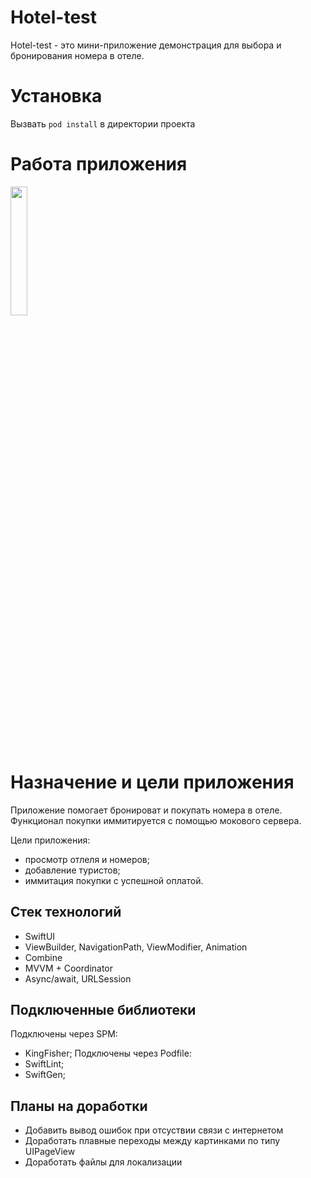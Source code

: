 # Hotel-test
Hotel-test - это мини-приложение демонстрация для выбора и бронирования номера в отеле.

# Установка
Вызвать `pod install` в директории проекта

# Работа приложения
 <img src="https://github.com/KudryashovAlexander/Hotel_test/assets/42520208/22cad635-e06d-41be-ae2f-6fecd30a762b" width="23%" />
 
# Назначение и цели приложения

Приложение помогает бронироват и покупать номера в отеле. Функционал покупки иммитируется с помощью мокового сервера.

Цели приложения:

- просмотр отлеля и номеров;
- добавление туристов;
- иммитация покупки с успешной оплатой.

## **Стек технологий**
- SwiftUI
- ViewBuilder, NavigationPath, ViewModifier, Animation
- Combine
- MVVM + Coordinator
- Async/await, URLSession

## **Подключенные библиотеки**
Подключены через SPM:
- KingFisher;
Подключены через Podfile:
- SwiftLint;
- SwiftGen;

## **Планы на доработки**
- Добавить вывод ошибок при отсуствии связи с интернетом
- Доработать плавные переходы между картинками по типу UIPageView
- Доработать файлы для локализации
